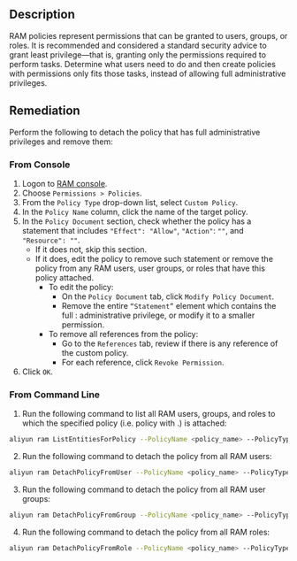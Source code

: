 ## Description

RAM policies represent permissions that can be granted to users, groups, or roles. It is recommended and considered a standard security advice to grant least privilege—that is, granting only the permissions required to perform tasks. Determine what users need to do and then create policies with permissions only fits those tasks, instead of allowing full administrative privileges.

## Remediation

Perform the following to detach the policy that has full administrative privileges and remove them:

### From Console

1. Logon to [RAM console](https://ram.console.aliyun.com/overview).
2. Choose `Permissions > Policies`.
3. From the `Policy Type` drop-down list, select `Custom Policy`.
4. In the `Policy Name` column, click the name of the target policy.
5. In the `Policy Document` section, check whether the policy has a statement that includes `"Effect": "Allow"`, `"Action"`: `""`, and `"Resource": ""`.
   - If it does not, skip this section.
   - If it does, edit the policy to remove such statement or remove the policy from any RAM users, user groups, or roles that have this policy attached.
     - To edit the policy:
       - On the `Policy Document` tab, click `Modify Policy Document`.
       - Remove the entire `“Statement”` element which contains the full : administrative privilege, or modify it to a smaller permission.
     - To remove all references from the policy:
       - Go to the `References` tab, review if there is any reference of the custom policy.
       - For each reference, click `Revoke Permission`.
6. Click `OK`.

### From Command Line

1. Run the following command to list all RAM users, groups, and roles to which the specified policy (i.e. policy with .) is attached:

```bash
aliyun ram ListEntitiesForPolicy --PolicyName <policy_name> --PolicyType Custom
```

2. Run the following command to detach the policy from all RAM users:

```bash
aliyun ram DetachPolicyFromUser --PolicyName <policy_name> --PolicyType Custom --UserName <ram_user>
```

3. Run the following command to detach the policy from all RAM user groups:

```bash
aliyun ram DetachPolicyFromGroup --PolicyName <policy_name> --PolicyType Custom --GroupName <ram_group>
```

4. Run the following command to detach the policy from all RAM roles:

```bash
aliyun ram DetachPolicyFromRole --PolicyName <policy_name> --PolicyType Custom --RoleName <ram_role>
```